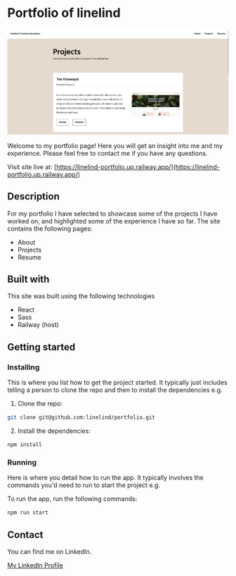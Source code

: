 # Portfolio of linelind

<img src="/src/assets/portfolio.png" alt="Screenshot from portfolio" title="Screenshot from portfolio">

Welcome to my portfolio page! Here you will get an insight into me and my experience. Please feel free to contact me if you have any questions.

Visit site live at: [https://linelind-portfolio.up.railway.app/](https://linelind-portfolio.up.railway.app/)

## Description

For my portfolio I have selected to showcase some of the projects I have worked on, and highlighted some of the experience I have so far. The site contains the following pages:

- About
- Projects
- Resume

## Built with

This site was built using the following technologies

- React
- Sass
- Railway (host)

## Getting started

### Installing

This is where you list how to get the project started. It typically just includes telling a person to clone the repo and then to install the dependencies e.g.

1. Clone the repo:

```bash
git clone git@github.com:linelind/portfolio.git
```

2. Install the dependencies:

```
npm install
```

### Running

Here is where you detail how to run the app. It typically involves the commands you'd need to run to start the project e.g.

To run the app, run the following commands:

```bash
npm run start
```

## Contact

You can find me on LinkedIn.

[My LinkedIn Profile](https://www.linkedin.com/in/line-lindheim-t%C3%B8resby-6667a812b/)
